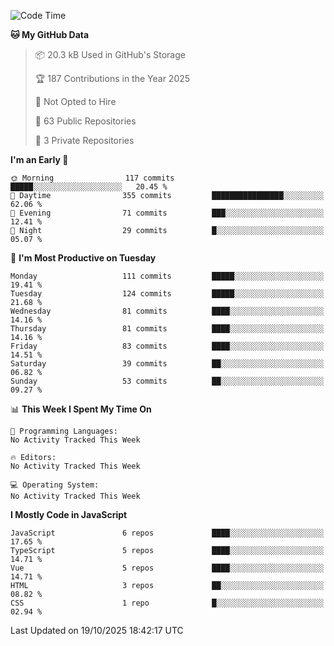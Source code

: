 <!--START_SECTION:waka-->
![Code Time](http://img.shields.io/badge/Code%20Time-1%2C484%20hrs%2047%20mins-blue)

**🐱 My GitHub Data** 

> 📦 20.3 kB Used in GitHub's Storage 
 > 
> 🏆 187 Contributions in the Year 2025
 > 
> 🚫 Not Opted to Hire
 > 
> 📜 63 Public Repositories 
 > 
> 🔑 3 Private Repositories 
 > 
**I'm an Early 🐤** 

```text
🌞 Morning                117 commits         █████░░░░░░░░░░░░░░░░░░░░   20.45 % 
🌆 Daytime                355 commits         ████████████████░░░░░░░░░   62.06 % 
🌃 Evening                71 commits          ███░░░░░░░░░░░░░░░░░░░░░░   12.41 % 
🌙 Night                  29 commits          █░░░░░░░░░░░░░░░░░░░░░░░░   05.07 % 
```
📅 **I'm Most Productive on Tuesday** 

```text
Monday                   111 commits         █████░░░░░░░░░░░░░░░░░░░░   19.41 % 
Tuesday                  124 commits         █████░░░░░░░░░░░░░░░░░░░░   21.68 % 
Wednesday                81 commits          ████░░░░░░░░░░░░░░░░░░░░░   14.16 % 
Thursday                 81 commits          ████░░░░░░░░░░░░░░░░░░░░░   14.16 % 
Friday                   83 commits          ████░░░░░░░░░░░░░░░░░░░░░   14.51 % 
Saturday                 39 commits          ██░░░░░░░░░░░░░░░░░░░░░░░   06.82 % 
Sunday                   53 commits          ██░░░░░░░░░░░░░░░░░░░░░░░   09.27 % 
```


📊 **This Week I Spent My Time On** 

```text
💬 Programming Languages: 
No Activity Tracked This Week

🔥 Editors: 
No Activity Tracked This Week

💻 Operating System: 
No Activity Tracked This Week
```

**I Mostly Code in JavaScript** 

```text
JavaScript               6 repos             ████░░░░░░░░░░░░░░░░░░░░░   17.65 % 
TypeScript               5 repos             ████░░░░░░░░░░░░░░░░░░░░░   14.71 % 
Vue                      5 repos             ████░░░░░░░░░░░░░░░░░░░░░   14.71 % 
HTML                     3 repos             ██░░░░░░░░░░░░░░░░░░░░░░░   08.82 % 
CSS                      1 repo              █░░░░░░░░░░░░░░░░░░░░░░░░   02.94 % 
```




 Last Updated on 19/10/2025 18:42:17 UTC
<!--END_SECTION:waka-->
